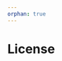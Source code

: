 ```yaml
---
orphan: true
---
```


# License

```{include} ../LICENSE

```
                                                                                                                                                                                                                                                                                      